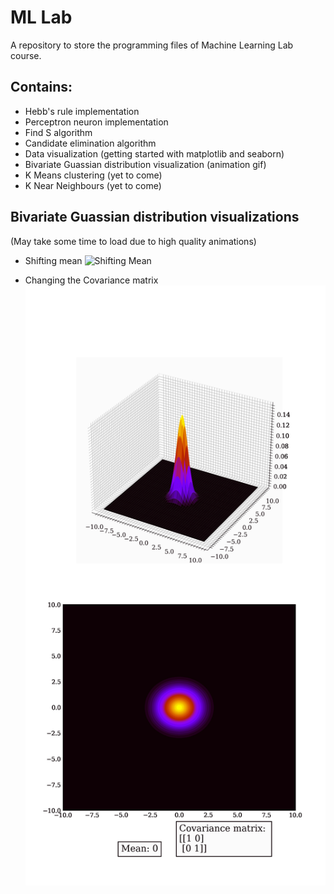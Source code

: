 
# ML Lab

A repository to store the programming files of Machine Learning Lab course.

## Contains:

- Hebb's rule implementation
- Perceptron neuron implementation
- Find S algorithm
- Candidate elimination algorithm
- Data visualization (getting started with matplotlib and seaborn)
- Bivariate Guassian distribution visualization (animation gif)
- K Means clustering (yet to come)
- K Near Neighbours (yet to come)


## Bivariate Guassian distribution visualizations

(May take some time to load due to high quality animations)

- Shifting mean
![Shifting Mean](https://github.com/hariharan-tech/ML_Lab/blob/master/05_data_viz/shifting_mean_compressed.gif)

- Changing the Covariance matrix
![Shifting Covariance](https://github.com/hariharan-tech/ML_Lab/blob/master/05_data_viz/shifting_covariance.gif)

